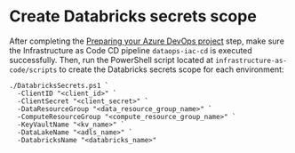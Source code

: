 # Create Databricks secrets scope

After completing the [Preparing your Azure DevOps project](./3-azdo-setup.md) step, make sure the Infrastructure as Code CD pipeline `dataops-iac-cd` is executed successfully.
Then, run the PowerShell script located at `infrastructure-as-code/scripts` to create the Databricks secrets scope for each environment:

```
./DatabricksSecrets.ps1 `
  -ClientID "<client_id>" `
  -ClientSecret "<client_secret>" `
  -DataResourceGroup "<data_resource_group_name>" `
  -ComputeResourceGroup "<compute_resource_group_name>" `
  -KeyVaultName "<kv_name>" `
  -DataLakeName "<adls_name>" `
  -DatabricksName "<databricks_name>"
```
